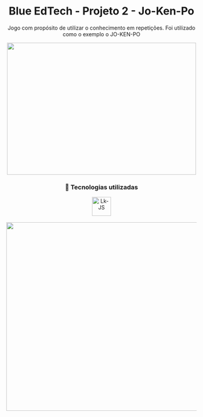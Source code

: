 <h1 align="center"> Blue EdTech - Projeto 2 - Jo-Ken-Po </h1>

<p align="center"> Jogo com propósito de utilizar o conhecimento em repetições. Foi utilizado como o exemplo o JO-KEN-PO </p>

<div align="center"><img alingn="center" height="350" width="500" src="https://github.com/LeandroKosta/Blue-EdTech-Projeto-2-Jo-Ken-Po/blob/main/public/img/Capa.jpg" alt=""></div>

<h3 align="center"> 🚀 Tecnologias utilizadas </h3>

<div align="center"> <img alingn="center" alt="Lk-JS" height="50" width="50" src="https://cdn.jsdelivr.net/gh/devicons/devicon/icons/javascript/javascript-plain.svg" /></div>

</br>

<div align="center"><img alingn="center" height="500" width="800" src="https://github.com/LeandroKosta/Blue-EdTech-Projeto-2-Jo-Ken-Po/blob/main/public/img/Certificado%20Projeto%20Jokenpo.jpg" alt=""></div>
